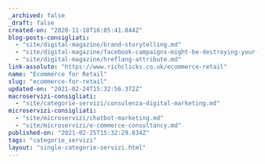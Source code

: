 ```yaml
---
_archived: false
_draft: false
created-on: "2020-11-10T16:05:41.844Z"
blog-posts-consigliati:
  - "site/digital-magazine/brand-storytelling.md"
  - "site/digital-magazine/facebook-campaigns-might-be-destroying-your-digital-marketing-mix.md"
  - "site/digital-magazine/hreflang-attribute.md"
link-assoluto: "https://www.richclicks.co.uk/ecommerce-retail"
name: "Ecommerce for Retail"
slug: "ecommerce-for-retail"
updated-on: "2021-02-24T15:32:56.372Z"
macroservizi-consigliati:
  - "site/categorie-servizi/consulenza-digital-marketing.md"
microservizi-consigliati:
  - "site/microservizi/chatbot-marketing.md"
  - "site/microservizi/e-commerce-consultancy.md"
published-on: "2021-02-25T15:32:29.834Z"
tags: "categorie_servizi"
layout: "single-categorie-servizi.html"
---
```



